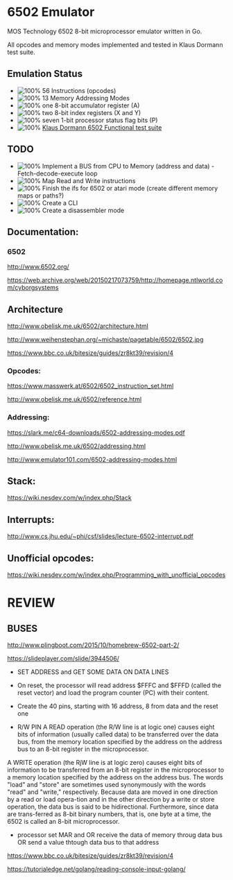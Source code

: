 # 6502 Emulator

MOS Technology 6502 8-bit microprocessor emulator written in Go.

All opcodes and memory modes implemented and tested in Klaus Dormann test suite.

## Emulation Status

* ![100%](https://progress-bar.dev/100) 56 Instructions (opcodes)
* ![100%](https://progress-bar.dev/100) 13 Memory Addressing Modes
* ![100%](https://progress-bar.dev/100) one 8-bit accumulator register (A)
* ![100%](https://progress-bar.dev/100) two 8-bit index registers (X and Y)
* ![100%](https://progress-bar.dev/100) seven 1-bit processor status flag bits (P)
* ![100%](https://progress-bar.dev/100) [Klaus Dormann 6502 Functional test suite](https://github.com/Klaus2m5/6502_65C02_functional_tests)

## TODO

* ![100%](https://progress-bar.dev/0) Implement a BUS from CPU to Memory (address and data) - Fetch-decode-execute loop
* ![100%](https://progress-bar.dev/0) Map Read and Write instructions
* ![100%](https://progress-bar.dev/0) Finish the ifs for 6502 or atari mode (create different memory maps or paths?)
* ![100%](https://progress-bar.dev/0) Create a CLI
* ![100%](https://progress-bar.dev/0) Create a disassembler mode


## Documentation:

### 6502

http://www.6502.org/

https://web.archive.org/web/20150217073759/http://homepage.ntlworld.com/cyborgsystems

## Architecture

http://www.obelisk.me.uk/6502/architecture.html

http://www.weihenstephan.org/~michaste/pagetable/6502/6502.jpg

https://www.bbc.co.uk/bitesize/guides/zr8kt39/revision/4


### Opcodes:

https://www.masswerk.at/6502/6502_instruction_set.html

http://www.obelisk.me.uk/6502/reference.html

### Addressing:

https://slark.me/c64-downloads/6502-addressing-modes.pdf

http://www.obelisk.me.uk/6502/addressing.html

http://www.emulator101.com/6502-addressing-modes.html

## Stack:

https://wiki.nesdev.com/w/index.php/Stack

## Interrupts:

http://www.cs.jhu.edu/~phi/csf/slides/lecture-6502-interrupt.pdf

## Unofficial opcodes:

https://wiki.nesdev.com/w/index.php/Programming_with_unofficial_opcodes


# REVIEW

## BUSES

http://www.plingboot.com/2015/10/homebrew-6502-part-2/

https://slideplayer.com/slide/3944506/

* SET ADDRESS and GET SOME DATA ON DATA LINES

* On reset, the processor will read address $FFFC and $FFFD (called the reset vector) and load the program counter (PC) with their content. 

* Create the 40 pins, starting with 16 address, 8 from data and the reset one

* R/W PIN
A READ operation (the R/W line is at logic one) causes eight bits of information (usually called data) to be transferred over the data bus, from the memory location specified by the address on the address bus to an 8-bit register in the microprocessor.

A WRITE operation (the RjW line is at logic zero) causes eight bits of information to be transferred from an 8-bit register in the microprocessor to a  memory location specified by the address on the address bus. The words "load" and "store" are sometimes used synonymously with the words "read" and "write," respectively. Because data are moved in one direction by a read or load opera-tion and in the other direction by a write or store operation, the data bus is said to be hidirectional. Furthermore, since data are trans-ferred as 8-bit binary numbers, that is, one byte at a time, the 6502 is called an 8-bit microprocessor.

* processor set MAR and OR receive the data of memory throug data bus OR send a value thtough data bus to that address

https://www.bbc.co.uk/bitesize/guides/zr8kt39/revision/4

https://tutorialedge.net/golang/reading-console-input-golang/





 

